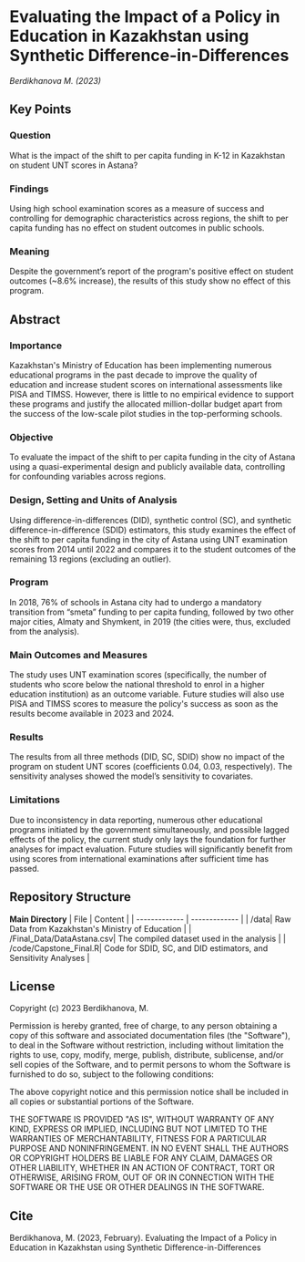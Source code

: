 
# Evaluating the Impact of a Policy in Education in Kazakhstan using Synthetic Difference-in-Differences

*Berdikhanova M. (2023)* 
## Key Points

### Question 
What is the impact of the shift to per capita funding in K-12 in Kazakhstan on student UNT scores in Astana? 
### Findings 
Using high school examination scores as a measure of success and controlling for demographic characteristics across regions, the shift to per capita funding has no effect on student outcomes in public schools.
### Meaning 
Despite the government’s report of the program's positive effect on student outcomes (~8.6% increase), the results of this study show no effect of this program. 
## Abstract

### Importance 
Kazakhstan's Ministry of Education has been implementing numerous educational programs in the past decade to improve the quality of education and increase student scores on international assessments like PISA and TIMSS. However, there is little to no empirical evidence to support these programs and justify the allocated million-dollar budget apart from the success of the low-scale pilot studies in the top-performing schools. 
### Objective 
To evaluate the impact of the shift to per capita funding in the city of Astana using a quasi-experimental design and publicly available data, controlling for confounding variables across regions.   
### Design, Setting and Units of Analysis 
Using difference-in-differences (DID), synthetic control (SC), and synthetic difference-in-difference (SDID) estimators, this study examines the effect of the shift to per capita funding in the city of Astana using UNT examination scores from 2014 until 2022 and compares it to the student outcomes of the remaining 13 regions (excluding an outlier). 
### Program 
In 2018, 76% of schools in Astana city had to undergo a mandatory transition from “smeta” funding to per capita funding, followed by two other major cities, Almaty and Shymkent, in 2019 (the cities were, thus, excluded from the analysis).
### Main Outcomes and Measures 
The study uses UNT examination scores (specifically, the number of students who score below the national threshold to enrol in a higher education institution) as an outcome variable. Future studies will also use PISA and TIMSS scores to measure the policy's success as soon as the results become available in 2023 and 2024. 
### Results 
The results from all three methods (DID, SC, SDID) show no impact of the program on student UNT scores (coefficients 0.04, 0.03, respectively). The sensitivity analyses showed the model’s sensitivity to covariates.
### Limitations 
Due to inconsistency in data reporting, numerous other educational programs initiated by the government simultaneously, and possible lagged effects of the policy, the current study only lays the foundation for further analyses for impact evaluation. Future studies will significantly benefit from using scores from international examinations after sufficient time has passed.  

## Repository Structure

**Main Directory**
| File | Content |
| ------------- | ------------- |
| /data| Raw Data from Kazakhstan's Ministry of Education |
| /Final_Data/DataAstana.csv| The compiled dataset used in the analysis |
| /code/Capstone_Final.R| Code for SDID, SC, and DID estimators, and Sensitivity Analyses |


## License

Copyright (c) 2023 Berdikhanova, M.

Permission is hereby granted, free of charge, to any person obtaining a copy
of this software and associated documentation files (the "Software"), to deal
in the Software without restriction, including without limitation the rights
to use, copy, modify, merge, publish, distribute, sublicense, and/or sell
copies of the Software, and to permit persons to whom the Software is
furnished to do so, subject to the following conditions:

The above copyright notice and this permission notice shall be included in all
copies or substantial portions of the Software.

THE SOFTWARE IS PROVIDED "AS IS", WITHOUT WARRANTY OF ANY KIND, EXPRESS OR
IMPLIED, INCLUDING BUT NOT LIMITED TO THE WARRANTIES OF MERCHANTABILITY,
FITNESS FOR A PARTICULAR PURPOSE AND NONINFRINGEMENT. IN NO EVENT SHALL THE
AUTHORS OR COPYRIGHT HOLDERS BE LIABLE FOR ANY CLAIM, DAMAGES OR OTHER
LIABILITY, WHETHER IN AN ACTION OF CONTRACT, TORT OR OTHERWISE, ARISING FROM,
OUT OF OR IN CONNECTION WITH THE SOFTWARE OR THE USE OR OTHER DEALINGS IN THE
SOFTWARE.

## Cite
Berdikhanova, M. (2023, February). Evaluating the Impact of a Policy in Education in Kazakhstan using Synthetic Difference-in-Differences
